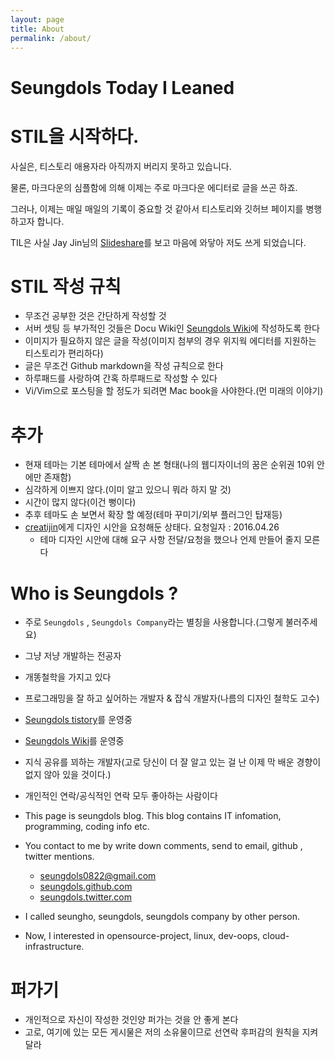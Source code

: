 ```yaml
---
layout: page
title: About
permalink: /about/
---
```


Seungdols Today I Leaned
=




STIL을 시작하다.
====
사실은, 티스토리 애용자라 아직까지 버리지 못하고 있습니다.

물론, 마크다운의 심플함에 의해 이제는 주로 마크다운 에디터로 글을 쓰곤 하죠.

그러나, 이제는 매일 매일의 기록이 중요할 것 같아서 티스토리와 깃허브 페이지를 병행하고자 합니다.

TIL은 사실 Jay Jin님의 [Slideshare](http://www.slideshare.net/jayjin0427/ss-61315271)를 보고 마음에 와닿아 저도 쓰게 되었습니다.

STIL 작성 규칙
====
- 무조건 공부한 것은 간단하게 작성할 것
- 서버 셋팅 등 부가적인 것들은 Docu Wiki인 [Seungdols Wiki](http://seungdols.com)에 작성하도록 한다
- 이미지가 필요하지 않은 글을 작성(이미지 첨부의 경우 위지웍 에디터를 지원하는 티스토리가 편리하다)
- 글은 무조건 Github markdown을 작성 규칙으로 한다
- 하루패드를 사랑하여 간혹 하루패드로 작성할 수 있다
- Vi/Vim으로 포스팅을 할 정도가 되려면 Mac book을 사야한다.(먼 미래의 이야기)

추가
====
- 현재 테마는 기본 테마에서 살짝 손 본 형태(나의 웹디자이너의 꿈은 순위권 10위 안에만 존재함)
- 심각하게 이쁘지 않다.(이미 알고 있으니 뭐라 하지 말 것)
- 시간이 많지 않다(이건 뻥이다)
- 추후 테마도 손 보면서 확장 할 예정(테마 꾸미기/외부 플러그인 탑재등)
- [creatijin](http://creatijin.tistory.com)에게 디자인 시안을 요청해둔 상태다. 요청일자 : 2016.04.26
    - 테마 디자인 시안에 대해 요구 사항 전달/요청을 했으나 언제 만들어 줄지 모른다

Who is Seungdols ?
====
- 주로 `Seungdols` , `Seungdols Company`라는 별칭을 사용합니다.(그렇게 불러주세요)
- 그냥 저냥 개발하는 전공자
- 개똥철학을 가지고 있다
- 프로그래밍을 잘 하고 싶어하는 개발자 & 잡식 개발자(나름의 디자인 철학도 고수)
- [Seungdols tistory](http://seungdols.tistory.com)를 운영중
- [Seungdols Wiki](http://seungdols.com/start)를 운영중
- 지식 공유를 꾀하는 개발자(고로 당신이 더 잘 알고 있는 걸 난 이제 막 배운 경향이 없지 않아 있을 것이다.)
- 개인적인 연락/공식적인 연락 모두 좋아하는 사람이다
- This page is seungdols blog. This blog contains IT infomation, programming, coding info etc.

- You contact to me by write down comments, send to email, github , twitter mentions.
    - [seungdols0822@gmail.com](seungdols0822@gmail.com)
    - [seungdols.github.com](http://seungdols.github.com)
    - [seungdols.twitter.com](http://seungdols.twitter.com)
- I called seungho, seungdols, seungdols company by other person.

- Now, I interested in opensource-project, linux, dev-oops, cloud-infrastructure.

퍼가기
==
- 개인적으로 자신이 작성한 것인양 퍼가는 것을 안 좋게 본다
- 고로, 여기에 있는 모든 게시물은 저의 소유물이므로 선연락 후퍼감의 원칙을 지켜달라
